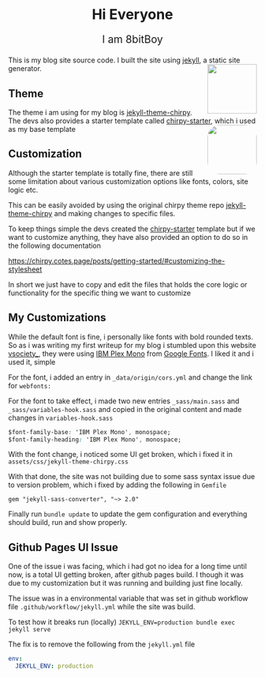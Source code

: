 <h1 align="center"> Hi Everyone </h1>
<p align="center" style="font-size:1.5em"> I am 8bitBoy </p>

This is my blog site source code. I built the site using [jekyll](https://jekyllrb.com/), a static site generator.
<img align="right" width="100" src="https://jekyllrb.com/img/logo-2x.png" width=100px/>

## Theme

The theme i am using for my blog is [jekyll-theme-chirpy](https://github.com/cotes2020/jekyll-theme-chirpy).\
The devs also provides a starter template called [chirpy-starter](https://github.com/cotes2020/chirpy-starter), which i used as my base template 
<img align="right" width="100" src="https://chirpy-img.netlify.app/commons/avatar.jpg" style="border-radius: 25px;">

## Customization

Although the starter template is totally fine, there are still some limitation about various customization options like fonts, colors, site logic etc.

This can be easily avoided by using the original chirpy theme repo [jekyll-theme-chirpy](https://github.com/cotes2020/jekyll-theme-chirpy) and making changes to specific files.

To keep things simple the devs created the [chirpy-starter](https://github.com/cotes2020/chirpy-starter) template but if we want to customize anything, they have also provided an option to do so in the following documentation

https://chirpy.cotes.page/posts/getting-started/#customizing-the-stylesheet

In short we just have to copy and edit the files that holds the core logic or functionality for the specific thing we want to customize

## My Customizations

While the default font is fine, i personally like fonts with bold rounded texts. So as i was writing my first writeup for my blog i stumbled upon this website [vsociety_](https://www.vicarius.io/vsociety/), they were using [IBM Plex Mono](https://fonts.google.com/specimen/IBM+Plex+Mono) from [Google Fonts](https://fonts.google.com/). I liked it and i used it, simple

For the font, i added an entry in `_data/origin/cors.yml` and change the link for `webfonts:`

For the font to take effect, i made two new entries `_sass/main.sass` and `_sass/variables-hook.sass` and copied in the original content and made changes in `variables-hook.sass`

```css
$font-family-base: 'IBM Plex Mono', monospace;
$font-family-heading: 'IBM Plex Mono', monospace;
```

With the font change, i noticed some UI get broken, which i fixed it in `assets/css/jekyll-theme-chirpy.css`

With that done, the site was not building due to some sass syntax issue due to version problem, which i fixed by adding the following in `Gemfile`

```
gem "jekyll-sass-converter", "~> 2.0"
```

Finally run `bundle update` to update the gem configuration and everything should build, run and show properly.

## Github Pages UI Issue

One of the issue i was facing, which i had got no idea for a long time until now, is a total UI getting broken, after github pages build. I though it was due to my customization but it was running and building just fine locally.

The issue was in a environmental variable that was set in github workflow file `.github/workflow/jekyll.yml` while the site was build.

To test how it breaks run (locally) `JEKYLL_ENV=production bundle exec jekyll serve`

The fix is to remove the following from the `jekyll.yml` file 

```yml
env:
  JEKYLL_ENV: production
```

